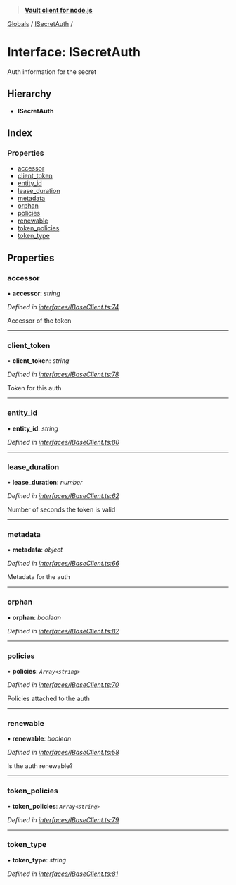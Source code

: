 > **[Vault client for node.js](../README.md)**

[Globals](../globals.md) / [ISecretAuth](isecretauth.md) /

# Interface: ISecretAuth

Auth information for the secret

## Hierarchy

* **ISecretAuth**

## Index

### Properties

* [accessor](isecretauth.md#accessor)
* [client_token](isecretauth.md#client_token)
* [entity_id](isecretauth.md#entity_id)
* [lease_duration](isecretauth.md#lease_duration)
* [metadata](isecretauth.md#metadata)
* [orphan](isecretauth.md#orphan)
* [policies](isecretauth.md#policies)
* [renewable](isecretauth.md#renewable)
* [token_policies](isecretauth.md#token_policies)
* [token_type](isecretauth.md#token_type)

## Properties

###  accessor

• **accessor**: *string*

*Defined in [interfaces/IBaseClient.ts:74](https://github.com/theogravity/vault-tacular/blob/68ec17c/src/interfaces/IBaseClient.ts#L74)*

Accessor of the token

___

###  client_token

• **client_token**: *string*

*Defined in [interfaces/IBaseClient.ts:78](https://github.com/theogravity/vault-tacular/blob/68ec17c/src/interfaces/IBaseClient.ts#L78)*

Token for this auth

___

###  entity_id

• **entity_id**: *string*

*Defined in [interfaces/IBaseClient.ts:80](https://github.com/theogravity/vault-tacular/blob/68ec17c/src/interfaces/IBaseClient.ts#L80)*

___

###  lease_duration

• **lease_duration**: *number*

*Defined in [interfaces/IBaseClient.ts:62](https://github.com/theogravity/vault-tacular/blob/68ec17c/src/interfaces/IBaseClient.ts#L62)*

Number of seconds the token is valid

___

###  metadata

• **metadata**: *object*

*Defined in [interfaces/IBaseClient.ts:66](https://github.com/theogravity/vault-tacular/blob/68ec17c/src/interfaces/IBaseClient.ts#L66)*

Metadata for the auth

___

###  orphan

• **orphan**: *boolean*

*Defined in [interfaces/IBaseClient.ts:82](https://github.com/theogravity/vault-tacular/blob/68ec17c/src/interfaces/IBaseClient.ts#L82)*

___

###  policies

• **policies**: *`Array<string>`*

*Defined in [interfaces/IBaseClient.ts:70](https://github.com/theogravity/vault-tacular/blob/68ec17c/src/interfaces/IBaseClient.ts#L70)*

Policies attached to the auth

___

###  renewable

• **renewable**: *boolean*

*Defined in [interfaces/IBaseClient.ts:58](https://github.com/theogravity/vault-tacular/blob/68ec17c/src/interfaces/IBaseClient.ts#L58)*

Is the auth renewable?

___

###  token_policies

• **token_policies**: *`Array<string>`*

*Defined in [interfaces/IBaseClient.ts:79](https://github.com/theogravity/vault-tacular/blob/68ec17c/src/interfaces/IBaseClient.ts#L79)*

___

###  token_type

• **token_type**: *string*

*Defined in [interfaces/IBaseClient.ts:81](https://github.com/theogravity/vault-tacular/blob/68ec17c/src/interfaces/IBaseClient.ts#L81)*